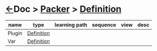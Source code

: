# [&larr;][Repo_Readme]Doc > [Packer][Topic_Readme] > [Definition][STopic_List]

[//]: #(Reference)
[Repo_Readme]:   ../../README.md
[Topic_Readme]:  ../README.md
[STopic_List]:   ../list/whatis_list.md

[Plugin_Whatis]:  ../whatis/plugin_whatis.md
[Var_Whatis]:     ../whatis/var_whatis.md


|name|type|learning path|sequence|view|desc|
|-|-|-|-|-|-|
|Plugin|[Definition][Plugin_Whatis]|
|Var|[Definition][Var_Whatis]|
<br>

